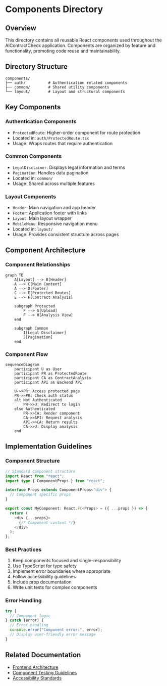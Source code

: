 # Components Directory

## Overview
This directory contains all reusable React components used throughout the AIContractCheck application. Components are organized by feature and functionality, promoting code reuse and maintainability.

## Directory Structure
```
components/
├── auth/          # Authentication related components
├── common/        # Shared utility components
└── layout/        # Layout and structural components
```

## Key Components

### Authentication Components
- `ProtectedRoute`: Higher-order component for route protection
- Located in: `auth/ProtectedRoute.tsx`
- Usage: Wraps routes that require authentication

### Common Components
- `LegalDisclaimer`: Displays legal information and terms
- `Pagination`: Handles data pagination
- Located in: `common/`
- Usage: Shared across multiple features

### Layout Components
- `Header`: Main navigation and app header
- `Footer`: Application footer with links
- `Layout`: Main layout wrapper
- `MobileMenu`: Responsive navigation menu
- Located in: `layout/`
- Usage: Provides consistent structure across pages

## Component Architecture

### Component Relationships
```mermaid
graph TD
    A[Layout] --> B[Header]
    A --> C[Main Content]
    A --> D[Footer]
    C --> E[Protected Routes]
    E --> F[Contract Analysis]
    
    subgraph Protected
        F --> G[Upload]
        F --> H[Analysis View]
    end
    
    subgraph Common
        I[Legal Disclaimer]
        J[Pagination]
    end
```

### Component Flow
```mermaid
sequenceDiagram
    participant U as User
    participant PR as ProtectedRoute
    participant CA as ContractAnalysis
    participant API as Backend API

    U->>PR: Access protected page
    PR->>PR: Check auth status
    alt Not Authenticated
        PR->>U: Redirect to login
    else Authenticated
        PR->>CA: Render component
        CA->>API: Request analysis
        API->>CA: Return results
        CA->>U: Display analysis
    end
```

## Implementation Guidelines

### Component Structure
```typescript
// Standard component structure
import React from "react";
import type { ComponentProps } from "react";

interface Props extends ComponentProps<"div"> {
  // Component specific props
}

export const MyComponent: React.FC<Props> = ({ ...props }) => {
  return (
    <div {...props}>
      {/* Component content */}
    </div>
  );
};
```

### Best Practices
1. Keep components focused and single-responsibility
2. Use TypeScript for type safety
3. Implement error boundaries where appropriate
4. Follow accessibility guidelines
5. Include prop documentation
6. Write unit tests for complex components

### Error Handling
```typescript
try {
  // Component logic
} catch (error) {
  // Error handling
  console.error("Component error:", error);
  // Display user-friendly error message
}
```

## Related Documentation
- [Frontend Architecture](/docs/auth-architecture.md)
- [Component Testing Guidelines](../README.md)
- [Accessibility Standards](/docs/a11y.md)
